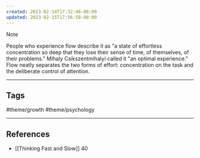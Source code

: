 ```yaml
---
created: 2023-02-14T17:32:46-08:00
updated: 2023-02-15T17:56:58-08:00
---
```


> [!NOTE]
> People who experience flow describe it as "a state of effortless concentration so deep that they lose their sense of time, of themselves, of their problems." Mihaly Csikszentmihalyi called it "an optimal experience." Flow neatly separates the two forms of effort: concentration on the task and the deliberate control of attention. 

---
## Tags
#theme/growth #theme/psychology

---
## References
- [[Thinking Fast and Slow]] 40